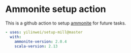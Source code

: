 # Ammonite setup action

This is a github action to setup [ammonite](https://ammonite.io/) for future tasks.

```yml
- uses: yilinwei/setup-mill@master
  with:
    ammonite-version: 2.0.4
    scala-version: 2.13
```
